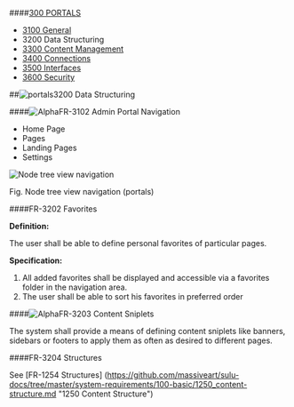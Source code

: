 ####[300 PORTALS](https://github.com/massiveart/sulu-docs/tree/master/system-requirements/300-portals "300 PORTALS")

* [3100 General](https://github.com/massiveart/sulu-docs/tree/master/system-requirements/300-portals/3100_general.md "3100 General")
* 3200 Data Structuring
* [3300 Content Management](https://github.com/massiveart/sulu-docs/tree/master/system-requirements/300-portals/3300_content-management.md "3300 Content Management")
* [3400 Connections](https://github.com/massiveart/sulu-docs/tree/master/system-requirements/300-portals/3400_connections.md "3400 Connections")
* [3500 Interfaces](https://github.com/massiveart/sulu-docs/tree/master/system-requirements/300-portals/3500_interfaces.md "3500 Interfaces")
* [3600 Security](https://github.com/massiveart/sulu-docs/tree/master/system-requirements/300-portals/3600_security.md "3600 Security")

##![portals](https://raw.github.com/massiveart/sulu-docs/master/system-requirements/images/portals.png)3200 Data Structuring

####![Alpha](https://raw.github.com/massiveart/sulu-docs/master/system-requirements/images/alpha.png)FR-3102 Admin Portal Navigation

* Home Page
* Pages
* Landing Pages
* Settings

![Node tree view navigation](https://raw.github.com/massiveart/sulu-docs/master/system-requirements/images/navigation_node-treeview.png)

Fig. Node tree view navigation (portals)

####FR-3202 Favorites

**Definition:**

The user shall be able to define personal favorites of particular pages. 

**Specification:**

1. All added favorites shall be displayed and accessible via a favorites folder in the navigation area.
1. The user shall be able to sort his favorites in preferred order

####![Alpha](https://raw.github.com/massiveart/sulu-docs/master/system-requirements/images/alpha.png)FR-3203 Content Sniplets

The system shall provide a means of defining content sniplets like banners, sidebars or footers to apply them as often as desired to different pages.

####FR-3204 Structures

See [FR-1254 Structures] (https://github.com/massiveart/sulu-docs/tree/master/system-requirements/100-basic/1250_content-structure.md "1250 Content Structure")
